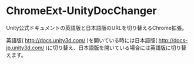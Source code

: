 ChromeExt-UnityDocChanger
=========================
Unity公式ドキュメントの英語版と日本語版のURLを切り替えるChrome拡張。

英語版( http://docs.unity3d.com/ )を開いている時には日本語版( http://docs-jp.unity3d.com/ )に切り替え、日本語版を開いている場合には英語版に切り替えます。